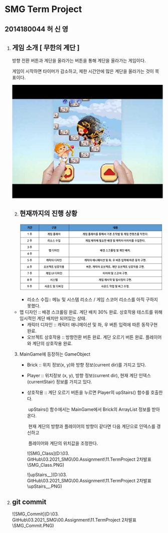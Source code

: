 # SMG Term Project

## 2014180044 허 신 영



1. ## 게임 소개 [ 무한의 계단 ]

   방향 전환 버튼과 계단을 올라가는 버튼을 통해 계단을 올라가는 게임이다.

   게임이 시작하면 타이머가 감소하고, 제한 시간안에 많은 계단을 올라가는 것이 목표이다.

   

   ![image-20210331172758571](image-20210331172758571.png)

   

   

   2. ## 현재까지의 진행 상황

      ![image-20210331173507517](image-20210331173507517.png)

      - 리소스 수집:: 메뉴 및 시스템 리소스 / 게임 스코어 리소스를 아직 구하지 못했다.
   - 맵 디자인 :: 배경 스크롤링 완료. 계단 배치 30% 완료. 상호작용 테스트를 위해 임시적인 계단 배치만 되어있는 상태.
      - 캐릭터 디자인 :: 캐릭터 애니메이션 및 좌, 우 버튼 입력에 따른 동작구현 완료.
      - 오브젝트 상호작용 :: 방향전환 버튼 완료. 계단 오르기 버튼 완료. 플레이어와 계단의 상호작용 완료.
   
   

   

   3. MainGame에 등장하는 GameObject

      - Brick :: 위치 정보(x, y)와 방향 정보(current dir)를 가지고 있다.

      - Player :: 위치정보 (x, y), 방향 정보(current dir), 현재 계단 인덱스 (currentStair) 정보를 가지고 있다.

      - 상호작용 :: 계단 오르기 버튼을 누르면 Player의 upStairs() 함수를 호출한다.

        ​				upStairs() 함수에서는 MainGame에서 Brick의 ArrayList 정보를 받아온다.

        ​				현재 계단의 방향과 플레이어의 방향이 같다면 다음 계단으로 인덱스를 갱신하고 

        ​				플레이어와 계단의 위치값을 조정한다.

        ![SMG_Class](D:\03. GitHub\03.2021_SMG\00.Assignment\11.TermProject 2차발표\SMG_Class.PNG)

        ![upStairs__](D:\03. GitHub\03.2021_SMG\00.Assignment\11.TermProject 2차발표\upStairs__.PNG)

4. ## git commit

   ![SMG_Commit](D:\03. GitHub\03.2021_SMG\00.Assignment\11.TermProject 2차발표\SMG_Commit.PNG)